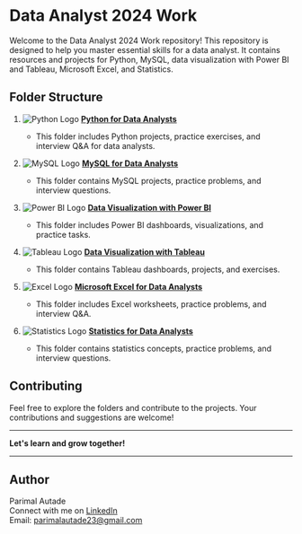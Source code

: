 # Data Analyst 2024 Work

Welcome to the Data Analyst 2024 Work repository! This repository is designed to help you master essential skills for a data analyst. It contains resources and projects for Python, MySQL, data visualization with Power BI and Tableau, Microsoft Excel, and Statistics.

## Folder Structure

1. ![Python Logo](https://img.icons8.com/color/48/000000/python.png) **[Python for Data Analysts](https://github.com/ParimalA24-DS/DATA-ANALYST-WORK/tree/main/PYTHON-DATAANLYST)**
   - This folder includes Python projects, practice exercises, and interview Q&A for data analysts.

2. ![MySQL Logo](https://img.icons8.com/fluency/48/000000/mysql-logo.png) **[MySQL for Data Analysts](https://github.com/ParimalA24-DS/DATA-ANALYST-WORK/tree/main/MYSQL-DATA-ANALYST)**
   - This folder contains MySQL projects, practice problems, and interview questions.

3. ![Power BI Logo](https://img.icons8.com/color/48/000000/power-bi.png) **[Data Visualization with Power BI](https://github.com/ParimalA24-DS/DATA-ANALYST-WORK/tree/main/3.DATA-VISUALIZATION-DATAANLYST)**
   - This folder includes Power BI dashboards, visualizations, and practice tasks.

4. ![Tableau Logo](https://img.icons8.com/color/48/000000/tableau-software.png) **[Data Visualization with Tableau](https://github.com/ParimalA24-DS/DATA-ANALYST-WORK/tree/main/4.MICROSFT-EXCEL-DATA-ANALYST)**
   - This folder contains Tableau dashboards, projects, and exercises.

5. ![Excel Logo](https://img.icons8.com/color/48/000000/microsoft-excel-2019.png) **[Microsoft Excel for Data Analysts](https://github.com/ParimalA24-DS/DATA-ANALYST-WORK/tree/main/4.MICROSFT-EXCEL-DATA-ANALYST)**
   - This folder includes Excel worksheets, practice problems, and interview Q&A.

6. ![Statistics Logo](https://img.icons8.com/fluency/48/000000/statistics.png) **[Statistics for Data Analysts](https://github.com/ParimalA24-DS/DATA-ANALYST-WORK/tree/main/5.STATISTICS-DATA-ANALYST)**
   - This folder contains statistics concepts, practice problems, and interview questions.

## Contributing

Feel free to explore the folders and contribute to the projects. Your contributions and suggestions are welcome!

---

**Let's learn and grow together!**

---

## Author

Parimal Autade  
Connect with me on [LinkedIn](https://www.linkedin.com/in/parimalautade)  
Email: parimalautade23@gmail.com

